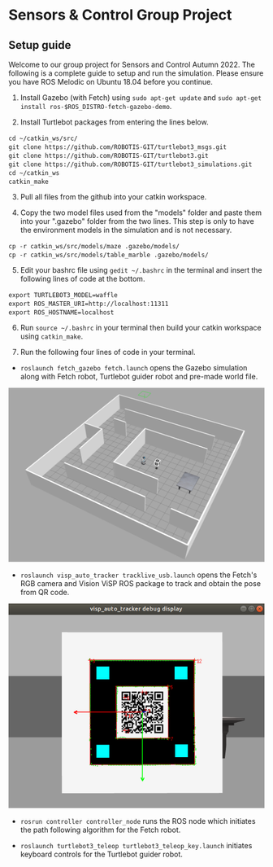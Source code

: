 Sensors & Control Group Project 
======

Setup guide
------

Welcome to our group project for Sensors and Control Autumn 2022. The following is a complete guide to setup and run the simulation. Please ensure you have ROS Melodic on Ubuntu 18.04 before you continue. 


1. Install Gazebo (with Fetch) using `sudo apt-get update` and `sudo apt-get install ros-$ROS_DISTRO-fetch-gazebo-demo`.

2. Install Turtlebot packages from entering the lines below. 

`cd ~/catkin_ws/src/` <br />
`git clone https://github.com/ROBOTIS-GIT/turtlebot3_msgs.git` <br />
`git clone https://github.com/ROBOTIS-GIT/turtlebot3.git` <br />
`git clone https://github.com/ROBOTIS-GIT/turtlebot3_simulations.git` <br />
`cd ~/catkin_ws` <br />
`catkin_make` <br />

3. Pull all files from the github into your catkin workspace.  

4. Copy the two model files used from the "models" folder and paste them into your ".gazebo" folder from the two lines. This step is only to have the environment models in the simulation and is not necessary.
  
  `cp -r catkin_ws/src/models/maze .gazebo/models/` <br />
  `cp -r catkin_ws/src/models/table_marble .gazebo/models/`

5. Edit your bashrc file using `gedit ~/.bashrc` in the terminal and insert the following lines of code at the bottom. 

`export TURTLEBOT3_MODEL=waffle` <br />
`export ROS_MASTER_URI=http://localhost:11311` <br />
`export ROS_HOSTNAME=localhost` <br />

6. Run `source ~/.bashrc` in your terminal then build your catkin workspace using `catkin_make`.

7. Run the following four lines of code in your terminal. 

* `roslaunch fetch_gazebo fetch.launch` opens the Gazebo simulation along with Fetch robot, Turtlebot guider robot and pre-made world file.

![a1](./catkin_ws/src/pic/a1.png)

* `roslaunch visp_auto_tracker tracklive_usb.launch` opens the Fetch's RGB camera and Vision ViSP ROS package to track and obtain the pose from QR code.

![a2](./catkin_ws/src/pic/a2.png)

* `rosrun controller controller_node` runs the ROS node which initiates the path following algorithm for the Fetch robot.

* `roslaunch turtlebot3_teleop turtlebot3_teleop_key.launch` initiates keyboard controls for the Turtlebot guider robot.

